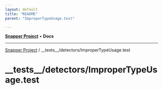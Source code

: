 ```yaml
---
layout: default
title: "README"
parent: "ImproperTypeUsage.test"

---
```

[**Snapper Project**](../../../README.md) • **Docs**

***

[Snapper Project](../../../README.md) / \_\_tests\_\_/detectors/ImproperTypeUsage.test

# \_\_tests\_\_/detectors/ImproperTypeUsage.test
